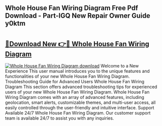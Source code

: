 ## Whole House Fan Wiring Diagram Free Pdf Download - Part-IGQ New Repair Owner Guide y0ktm

# <h2><a href="http://dfkti2.blite.top/?on=Whole+House+Fan+Wiring+Diagram">🔗Download New 👉🔴 Whole House Fan Wiring Diagram</a></h2>

[![Whole House Fan Wiring Diagram download](https://i.imgur.com/lujVjoI.png)](http://dfkti2.blite.top/?on=Whole+House+Fan+Wiring+Diagram)
Welcome to a New Experience This user manual introduces you to the unique features and functionalities of your new Whole House Fan Wiring Diagram. Troubleshooting Guide for Advanced Users Whole House Fan Wiring Diagram This section offers advanced troubleshooting tips for experienced users of your new Whole House Fan Wiring Diagram. Whole House Fan Wiring Diagram comes with an array of advanced features, including geolocation, smart alerts, customizable themes, and multi-user access, all easily controlled through the user-friendly and intuitive interface. Support Available 24/7 Whole House Fan Wiring Diagram. Our customer support team is available 24/7 to assist you with any inquiries.
